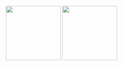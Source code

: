 <div align="center">
  <img height="150em" src="https://github-readme-stats.vercel.app/api?username=Neto002&show_icons=true&theme=dracula&include_all_commits=true" />
  <img height="150em" src="https://github-readme-stats.vercel.app/api/top-langs/?username=Neto002&layout=compact&langs_count=4&theme=catppuccin_mocha&hide=cython,jupyter%20notebook,css,html,powershell,fortran" />
</div>

